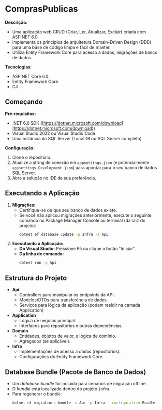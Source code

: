 # ComprasPublicas

**Descrição:**

* Uma aplicação web CRUD (Criar, Ler, Atualizar, Excluir) criada com ASP.NET 6.0.
* Implementa os princípios de arquitetura Domain-Driven Design (DDD) para uma base de código limpa e fácil de manter.
* Utiliza Entity Framework Core para acesso a dados, migrações de banco de dados.

**Tecnologias:**

* ASP.NET Core 6.0
* Entity Framework Core
* C#

## Começando

**Pré-requisitos:**

* .NET 6.0 SDK ([https://dotnet.microsoft.com/download](https://dotnet.microsoft.com/download))
* Visual Studio 2022 ou Visual Studio Code
* Uma instância do SQL Server (LocalDB ou SQL Server completo)

**Configuração:**

1. Clone o repositório.
2. Atualize a string de conexão em `appsettings.json` (e potencialmente `appsettings.Development.json`) para apontar para o seu banco de dados SQL Server.
3. Abra a solução no IDE de sua preferência.

## Executando a Aplicação

1. **Migrações:**
    * Certifique-se de que seu banco de dados existe.
    * Se você não aplicou migrações anteriormente, execute o seguinte comando no Package Manager Console ou terminal (da raiz do projeto):
       ```bash
       dotnet ef database update -p Infra -s Api
       ```
2. **Executando a Aplicação:**
    * **Do Visual Studio:** Pressione F5 ou clique o botão "Iniciar".
    * **Da linha de comando:**
       ```bash
       dotnet run -p Api
       ```

## Estrutura do Projeto

* **Api**
    * Controllers para manipular os endpoints da API.
    * Modelos/DTOs para transferência de dados.
    * Serviços para lógica da aplicação (podem residir na camada Application)
* **Application**
    * Lógica de negócio principal.
    * Interfaces para repositórios e outras dependências.
* **Domain**
    * Entidades, objetos de valor, e lógica de domínio.
    * Agregados (se aplicável).
* **Infra**
    * Implementações de acesso a dados (repositórios).
    * Configurações do Entity Framework Core.

## Database Bundle (Pacote de Banco de Dados)

* Um *database bundle* foi incluído para cenários de migração offline.
* O *bundle* está localizado dentro do projeto `Infra`.
* Para regenerar o *bundle*:
  ```bash
  dotnet ef migrations bundle -s Api -p Infra --configuration Bundle
